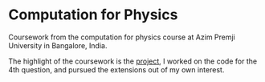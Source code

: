 # Computation for Physics

Coursework from the computation for physics course at Azim Premji University in Bangalore, India. 

The highlight of the coursework is the [project](https://github.com/kapa2006/ComputationforPhysics/tree/main/Project), I worked on the code for the 4th question, and pursued the extensions out of my own interest. 
